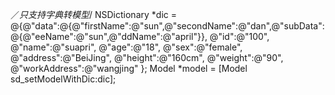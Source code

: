 
／*只支持字典转模型*/
NSDictionary *dic = @{@"data":@{@"firstName":@"sun",@"secondName":@"dan",@"subData":@{@"eeName":@"sun",@"ddName":@"april"}},
                      @"id":@"100",
                      @"name":@"suapri",
                      @"age":@"18",
                      @"sex":@"female",
                      @"address":@"BeiJing",
                      @"height":@"160cm",
                      @"weight":@"90",
                      @"workAddress":@"wangjing"
                     };
Model *model = [Model sd_setModelWithDic:dic];
